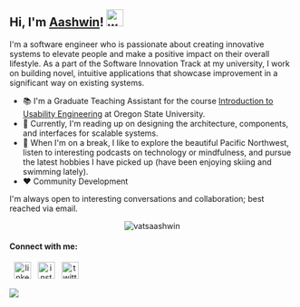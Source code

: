 ## Hi, I'm [Aashwin](http://vatsaashwin.github.io/)! <img src="https://raw.githubusercontent.com/MartinHeinz/MartinHeinz/master/wave.gif" alt="wave" width="30px">

I'm a software engineer who is passionate about creating innovative systems to elevate people and make a positive impact on their overall lifestyle. As a part of the Software Innovation Track at my university, I work on building novel, intuitive applications that showcase improvement in a significant way on existing systems. 

- :books: I'm a Graduate Teaching Assistant for the course [Introduction to Usability Engineering](https://canvas.oregonstate.edu/courses/1798837/assignments/syllabus) at Oregon State University.
- :seedling: Currently, I'm reading up on designing the architecture, components, and interfaces for scalable systems.
- :ski: When I'm on a break, I like to explore the beautiful Pacific Northwest, listen to interesting podcasts on technology or mindfulness, and pursue the latest hobbies I have picked up (have been enjoying skiing and swimming lately).
- ♥ Community Development

I'm always open to interesting conversations and collaboration; best reached via email. 

<p align="center"> <img src="https://github-readme-stats.vercel.app/api?username=vatsaashwin&show_icons=true&theme=synthwave" alt="vatsaashwin" />

#### Connect with me: 
<span align='center'> &nbsp;&nbsp;<a href="https://www.linkedin.com/in/aashwinvats/" title="Image from freepnglogos.com"><img height="30" src="https://www.freepnglogos.com/uploads/linkedin-in-logo-png-1.png" alt="linkedin" /></a>&nbsp;&nbsp;
<a href="https://www.instagram.com/aashwin_vats/" title="Image from freepnglogos.com"><img height="30" src="https://www.freepnglogos.com/uploads/instagram-logos-png-images-free-download-2.png" alt="instagram" /></a>&nbsp;&nbsp;
<a href="https://twitter.com/AashwinVats22" title="Image from freepnglogos.com"><img height="30" src="https://www.freepnglogos.com/uploads/twitter-logo-png/twitter-logo-vector-png-clipart-1.png" alt="twitter" /></a></span> 

![](https://komarev.com/ghpvc/?username=vatsaashwin) 


<!--
**vatsaashwin/vatsaashwin** is a ✨ _special_ ✨ repository because its `README.md` (this file) appears on your GitHub profile.
- 🔭 I’m currently working on solving 
- 🌱 I’m currently learning ...
- 👯 I’m looking to collaborate on ...
- 🤔 I’m looking for help with ...
- 💬 Ask me about ...
- 📫 How to reach me: ...
- 😄 Pronouns: ...
- ⚡ Fun fact: ... 

-->

